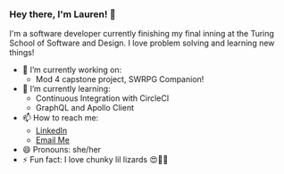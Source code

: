 ### Hey there, I'm Lauren! 👋

I'm a software developer currently finishing my final inning at the Turing School of Software and Design. I love problem solving and learning new things!

- 🔭 I’m currently working on:
  - Mod 4 capstone project, SWRPG Companion!
- 🌱 I’m currently learning:
  - Continuous Integration with CircleCI
  - GraphQL and Apollo Client
- 📫 How to reach me: 
  - [LinkedIn](https://www.linkedin.com/in/lauren-kessell/)
  - [Email Me](mailto:lkessell1@gmail.com)
- 😄 Pronouns: she/her
- ⚡ Fun fact: I love chunky lil lizards 😍🦎💚
